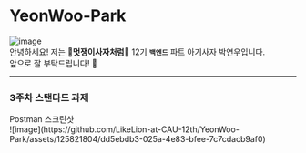 # YeonWoo-Park
![image](https://github.com/LikeLion-at-CAU-12th/YeonWoo-Park/assets/125821804/70cc83fd-ac83-4504-83f6-eb2f7b058230)<br>
안녕하세요! 저는 **🦁멋쟁이사자처럼🦁** 12기 **`백엔드`** 파트 아기사자 박연우입니다.<br>
앞으로 잘 부탁드립니다! 🤩<br>

***
<h3>3주차 스탠다드 과제</h3>
Postman 스크린샷<br>
![image](https://github.com/LikeLion-at-CAU-12th/YeonWoo-Park/assets/125821804/dd5ebdb3-025a-4e83-bfee-7c7cdacb9af0)